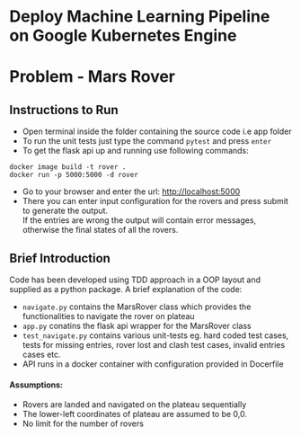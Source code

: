 # Deploy Machine Learning Pipeline on Google Kubernetes Engine
# Problem - Mars Rover

## Instructions to Run

* Open terminal inside the folder containing the source code i.e app folder
* To run the unit tests just type the command ``` pytest ``` and press ```enter```
* To get the flask api up and running use following commands:
```
docker image build -t rover .
docker run -p 5000:5000 -d rover
```
* Go to your browser and enter the url: <http://localhost:5000>
* There you can enter input configuration for the rovers and press submit to generate the output.<br /> If the entries are wrong the output will contain error messages, otherwise the final states of all the rovers.

## Brief Introduction
Code has been developed using TDD approach in a OOP layout and supplied as a python package. 
A brief explanation of the code:
* ```navigate.py``` contains the MarsRover class which provides the functionalities to navigate the rover on plateau
* ```app.py``` conatins the flask api wrapper for the MarsRover class
* ```test_navigate.py``` contains various unit-tests eg. hard coded test cases, tests for missing entries, rover lost and clash test cases, invalid entries cases etc.
* API runs in a docker container with configuration provided in Docerfile
  
#### Assumptions:
* Rovers are landed and navigated on the plateau sequentially
* The lower-left coordinates of plateau are assumed to be 0,0.
* No limit for the number of rovers
